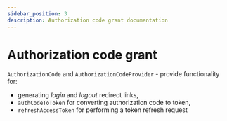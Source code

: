 ```yaml
---
sidebar_position: 3
description: Authorization code grant documentation
---
```


# Authorization code grant

`AuthorizationCode` and `AuthorizationCodeProvider` - provide functionality for: 
- generating _login_ and _logout_ redirect links,
- `authCodeToToken` for converting authorization code to token,
- `refreshAccessToken` for performing a token refresh request
